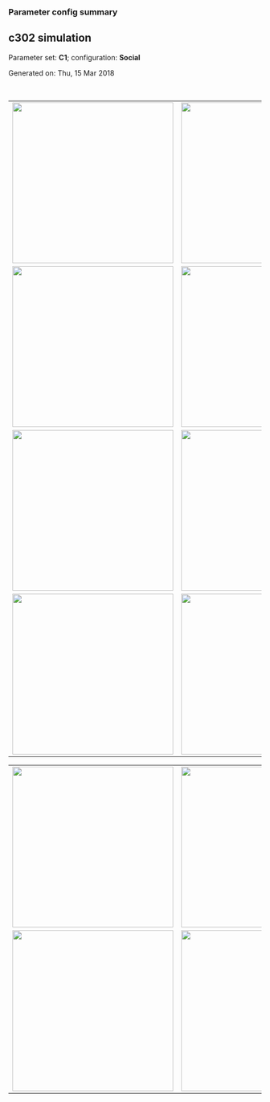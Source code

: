 ### Parameter config summary 
<h2>c302 simulation</h2>
<p>Parameter set: <b>C1</b>; configuration: <b>Social</b></p>
<p>Generated on: Thu, 15 Mar 2018</p><br/>
<table>

<tr>
  <td><a href="images/neurons_C1_Social.png"><img alt=" " src="images/neurons_C1_Social.png" height="320"/></a></td>
  <td><a href="images/traces_neuron_Social_C1.png"><img alt=" " src="images/traces_neuron_Social_C1.png" height="320"/></a></td>
</tr>

<tr>
  <td><a href="images/neuron_activity_C1_Social.png"><img alt=" " src="images/neuron_activity_C1_Social.png" height="320"/></a></td>
  <td><a href="images/traces_neuron_activity_Social_C1.png"><img alt=" " src="images/traces_neuron_activity_Social_C1.png" height="320"/></a></td>
</tr>

<tr>
  <td><a href="images/muscles_C1_Social.png"><img alt=" " src="images/muscles_C1_Social.png" height="320"/></a></td>
  <td><a href="images/traces_muscles_Social_C1.png"><img alt=" " src="images/traces_muscles_Social_C1.png" height="320"/></a></td>
</tr>

<tr>
  <td><a href="images/muscle_activity_C1_Social.png"><img alt=" " src="images/muscle_activity_C1_Social.png" height="320"/></a></td>
  <td><a href="images/traces_muscles_activity_Social_C1.png"><img alt=" " src="images/traces_muscles_activity_Social_C1.png" height="320"/></a></td>
</tr>
</table>
<table>

<tr><td><a href="images/c302_C1_Social_exc_to_neurons.png"><img alt=" " src="images/c302_C1_Social_exc_to_neurons.png" height="320"/></a></td>

  <td><a href="images/c302_C1_Social_inh_to_neurons.png"><img alt=" " src="images/c302_C1_Social_inh_to_neurons.png" height="320"/></a></td>

  <td><a href="images/c302_C1_Social_elec_neurons_neurons.png"><img alt=" " src="images/c302_C1_Social_elec_neurons_neurons.png" height="320"/></a></td></tr>

<tr><td><a href="images/c302_C1_Social_exc_to_muscles.png"><img alt=" " src="images/c302_C1_Social_exc_to_muscles.png" height="320"/></a></td>

  <td><a href="images/c302_C1_Social_inh_to_muscles.png"><img alt=" " src="images/c302_C1_Social_inh_to_muscles.png" height="320"/></a></td></tr>
</table>
